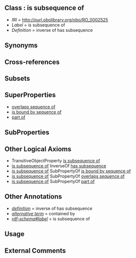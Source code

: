 
## Class : is subsequence of

 * *IRI* = http://purl.obolibrary.org/obo/RO_0002525
 * *Label* = is subsequence of
 * *Definition* = inverse of has subsequence

## Synonyms


## Cross-references


## Subsets


## SuperProperties

 * [overlaps sequence of](../../RO/26/RO_0002526.md)
 * [is bound by sequence of](../../RO/23/RO_0002523.md)
 * [part of](../../BFO/50/BFO_0000050.md)

## SubProperties


## Other Logical Axioms

 * TransitiveObjectProperty [is subsequence of](../../RO/25/RO_0002525.md)
 * [is subsequence of](../../RO/25/RO_0002525.md) InverseOf [has subsequence](../../RO/24/RO_0002524.md)
 * [is subsequence of](../../RO/25/RO_0002525.md) SubPropertyOf [is bound by sequence of](../../RO/23/RO_0002523.md)
 * [is subsequence of](../../RO/25/RO_0002525.md) SubPropertyOf [overlaps sequence of](../../RO/26/RO_0002526.md)
 * [is subsequence of](../../RO/25/RO_0002525.md) SubPropertyOf [part of](../../BFO/50/BFO_0000050.md)

## Other Annotations

 * *[definition](../../IAO/15/IAO_0000115.md)* = inverse of has subsequence
 * *[alternative term](../../IAO/18/IAO_0000118.md)* = contained by
 * *[rdf-schema#label](../../el/rdf-schema#label.md)* = is subsequence of

## Usage


## External Comments

